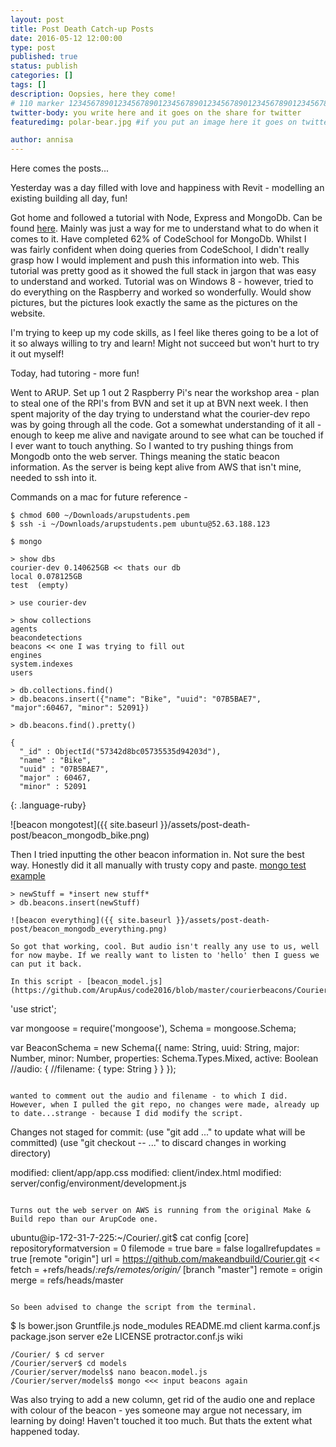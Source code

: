 ```yaml
---
layout: post
title: Post Death Catch-up Posts
date: 2016-05-12 12:00:00
type: post
published: true
status: publish
categories: []
tags: []
description: Oopsies, here they come!
# 110 marker 1234567890123456789012345678901234567890123456789012345678901234567890123456789012345678901234567890123456789
twitter-body: you write here and it goes on the share for twitter
featuredimg: polar-bear.jpg #if you put an image here it goes on twitter too

author: annisa
---
```


Here comes the posts...

Yesterday was a day filled with love and happiness with Revit - modelling an existing building all day, fun!

Got home and followed a tutorial with Node, Express and MongoDb. Can be found [here](http://cwbuecheler.com/web/tutorials/2013/node-express-mongo/). Mainly was just a way for me to understand what to do when it comes to it. Have completed 62% of CodeSchool for MongoDb. Whilst I was fairly confident when doing queries from CodeSchool, I didn't really grasp how I would implement and push this information into web. This tutorial was pretty good as it showed the full stack in jargon that was easy to understand and worked.
Tutorial was on Windows 8 - however, tried to do everything on the Raspberry and worked so wonderfully. Would show pictures, but the pictures look exactly the same as the pictures on the website. 

I'm trying to keep up my code skills, as I feel like theres going to be a lot of it so always willing to try and learn! Might not succeed but won't hurt to try it out myself! 

Today, had tutoring - more fun!

Went to ARUP. Set up 1 out 2 Raspberry Pi's near the workshop area - plan to steal one of the RPI's from BVN and set it up at BVN next week. I then spent majority of the day trying to understand what the courier-dev repo was by going through all the code. Got a somewhat understanding of it all - enough to keep me alive and navigate around to see what can be touched if I ever want to touch anything. 
So I wanted to try pushing things from Mongodb onto the web server. Things meaning the static beacon information. As the server is being kept alive from AWS that isn't mine, needed to ssh into it. 

Commands on a mac for future reference - 

~~~
$ chmod 600 ~/Downloads/arupstudents.pem 
$ ssh -i ~/Downloads/arupstudents.pem ubuntu@52.63.188.123
~~~
~~~
$ mongo

> show dbs
courier-dev 0.140625GB << thats our db
local 0.078125GB
test  (empty)

> use courier-dev

> show collections
agents
beacondetections
beacons << one I was trying to fill out
engines
system.indexes
users

> db.collections.find()
> db.beacons.insert({"name": "Bike", "uuid": "07B5BAE7", "major":60467, "minor": 52091})

> db.beacons.find().pretty()

{
  "_id" : ObjectId("57342d8bc05735535d94203d"),
  "name" : "Bike",
  "uuid" : "07B5BAE7",
  "major" : 60467,
  "minor" : 52091
~~~
{: .language-ruby}

![beacon mongotest]({{ site.baseurl }}/assets/post-death-post/beacon_mongodb_bike.png)

Then I tried inputting the other beacon information in. Not sure the best way. Honestly did it all manually with trusty copy and paste. [mongo test example](https://docs.google.com/spreadsheets/d/1ZCl6oKogn0ZApxo5SwLHUrwjSq5bcUY1cGMsfjwCaME/edit?usp=drive_web)

~~~
> newStuff = *insert new stuff*
> db.beacons.insert(newStuff)

![beacon everything]({{ site.baseurl }}/assets/post-death-post/beacon_mongodb_everything.png)

So got that working, cool. But audio isn't really any use to us, well for now maybe. If we really want to listen to 'hello' then I guess we can put it back.

In this script - [beacon_model.js](https://github.com/ArupAus/code2016/blob/master/courierbeacons/Courier/server/models/beacon.model.js)
~~~
'use strict';

var mongoose = require('mongoose'),
    Schema = mongoose.Schema;

var BeaconSchema = new Schema({
    name: String,
    uuid: String,
    major: Number,
    minor: Number,
    properties: Schema.Types.Mixed,
    active: Boolean
    //audio: { 
        //filename: { type: String }
    }
});
~~~

wanted to comment out the audio and filename - to which I did. However, when I pulled the git repo, no changes were made, already up to date...strange - because I did modify the script.
~~~
Changes not staged for commit:
  (use "git add <file>..." to update what will be committed)
  (use "git checkout -- <file>..." to discard changes in working directory)

  modified:   client/app/app.css
  modified:   client/index.html
  modified:   server/config/environment/development.js
~~~

Turns out the web server on AWS is running from the original Make & Build repo than our ArupCode one.
~~~
ubuntu@ip-172-31-7-225:~/Courier/.git$ cat config
[core]
  repositoryformatversion = 0
  filemode = true
  bare = false
  logallrefupdates = true
[remote "origin"]
  url = https://github.com/makeandbuild/Courier.git <<
  fetch = +refs/heads/*:refs/remotes/origin/*
[branch "master"]
  remote = origin
  merge = refs/heads/master
~~~

So been advised to change the script from the terminal. 

~~~
$ ls
bower.json  Gruntfile.js   node_modules        README.md
client      karma.conf.js  package.json        server
e2e         LICENSE        protractor.conf.js  wiki
~~~
/Courier/ $ cd server
/Courier/server$ cd models
/Courier/server/models$ nano beacon.model.js
/Courier/server/models$ mongo <<< input beacons again
~~~

Was also trying to add a new column, get rid of the audio one and replace with colour of the beacon - yes someone may argue not necessary, im learning by doing! Haven't touched it too much. But thats the extent what happened today. 
